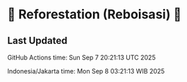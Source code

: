 
# 🌳 Reforestation (Reboisasi) 🌲

## Last Updated

GitHub Actions time: Sun Sep  7 20:21:13 UTC 2025

Indonesia/Jakarta time: Mon Sep  8 03:21:13 WIB 2025
